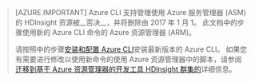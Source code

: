 > [AZURE.IMPORTANT] Azure CLI 支持管理使用 Azure 服务管理器 (ASM) 的 HDInsight 资源被__否决__，并将删除由 2017 年 1 月 1。 此文档中的步骤使用新的 Azure CLI 命令的 Azure 资源管理器 (ARM)。
>
> 请按照中的步骤[安装和配置 Azure CLI](../articles/xplat-cli-install.md)安装最新版本的 Azure CLI。 如果您有需要进行修改以使用新命令的使用 Azure 资源管理器中的脚本，请参阅[迁移到基于 Azure 资源管理器的开发工具 HDInsight 群集的](../articles/hdinsight/hdinsight-hadoop-development-using-azure-resource-manager.md)详细信息。


